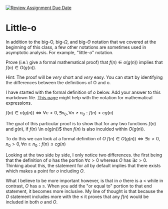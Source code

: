 [![Review Assignment Due Date](https://classroom.github.com/assets/deadline-readme-button-24ddc0f5d75046c5622901739e7c5dd533143b0c8e959d652212380cedb1ea36.svg)](https://classroom.github.com/a/wM4-KOzy)
# Little-o

In addition to the big-O, big-$\Omega$, and big-$\Theta$ notation that
we covered at the beginning of this class, a few other notations are sometimes
used in asymptotic analysis.  For example, "little-$o$" notation.

Prove (i.e.\ give a formal mathematical proof) that $f(n)\in o(g(n))$ implies
that $f(n)\in O(g(n))$.

Hint: The proof will be *very* short and *very* easy. You can start by
identifying the differences between the definitions of O and o.

I have started with the formal definition of $o$ below. Add your answer to this
markdown file. [This
page](https://docs.github.com/en/get-started/writing-on-github/working-with-advanced-formatting/writing-mathematical-expressions)
might help with the notation for mathematical expressions.

$f(n)\in o(g(n)) \iff \forall c>0, \exists n_0, \forall n\ge n_0: f(n) < c g(n)$

The goal of this particular proof is to show that for any two functions $f(n)$ and $g(n)$, if $f(n)$ \in o(g(n))$ then $f(n)$ is also inculded within $O(g(n))$.

To do this we can look at a formal definition of $O$
$f(n)\in O(g(n)) \iff \exists c>0,n_0 >0, \forall n\ge n_0: f(n) \le c g(n)$

Looking at the two side by side, I only notice two differences. the first being that the definition of $o$ has the portion $\forall c>0$ whereas $O$ has $\exists c>0$. Thinking about this, the statement for all by default implies that there exists which makes a point for $o$ including $O$.

What I believe to be more important however, is that in $o$ there is a $<$ while in contrast, $O$ has a $\le$. When you add the "or equal to" portion to that end statement, it becomes more inclusive. My line of thought is that because the $O$ statement includes more with the $\le$ it proves that any $f(n)$ would be included in both $o$ and $O$.


